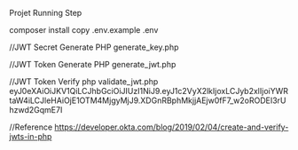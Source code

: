 Projet Running Step

composer install
copy .env.example .env

//JWT Secret Generate
PHP generate_key.php

//JWT Token Generate
PHP generate_jwt.php

//JWT Token Verify
php validate_jwt.php eyJ0eXAiOiJKV1QiLCJhbGciOiJIUzI1NiJ9.eyJ1c2VyX2lkIjoxLCJyb2xlIjoiYWRtaW4iLCJleHAiOjE1OTM4MjgyMjJ9.XDGnRBphMkjjAEjw0fF7_w2oRODEI3rUhzwd2GqmE7I

//Reference
https://developer.okta.com/blog/2019/02/04/create-and-verify-jwts-in-php